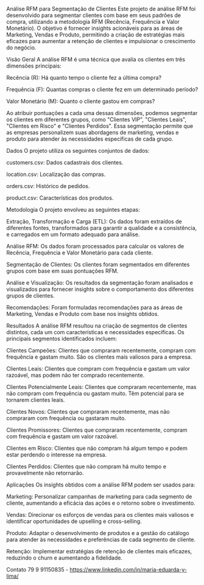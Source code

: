 Análise RFM para Segmentação de Clientes
Este projeto de análise RFM foi desenvolvido para segmentar clientes com base em seus padrões de compra, utilizando a metodologia RFM (Recência, Frequência e Valor Monetário). O objetivo é fornecer insights acionáveis para as áreas de Marketing, Vendas e Produto, permitindo a criação de estratégias mais eficazes para aumentar a retenção de clientes e impulsionar o crescimento do negócio.

Visão Geral
A análise RFM é uma técnica que avalia os clientes em três dimensões principais:

Recência (R): Há quanto tempo o cliente fez a última compra?

Frequência (F): Quantas compras o cliente fez em um determinado período?

Valor Monetário (M): Quanto o cliente gastou em compras?

Ao atribuir pontuações a cada uma dessas dimensões, podemos segmentar os clientes em diferentes grupos, como "Clientes VIP", "Clientes Leais", "Clientes em Risco" e "Clientes Perdidos". Essa segmentação permite que as empresas personalizem suas abordagens de marketing, vendas e produto para atender às necessidades específicas de cada grupo.

Dados
O projeto utiliza os seguintes conjuntos de dados:

customers.csv: Dados cadastrais dos clientes.

location.csv: Localização das compras.

orders.csv: Histórico de pedidos.

product.csv: Características dos produtos.

Metodologia
O projeto envolveu as seguintes etapas:

Extração, Transformação e Carga (ETL): Os dados foram extraídos de diferentes fontes, transformados para garantir a qualidade e a consistência, e carregados em um formato adequado para análise.

Análise RFM: Os dados foram processados para calcular os valores de Recência, Frequência e Valor Monetário para cada cliente.

Segmentação de Clientes: Os clientes foram segmentados em diferentes grupos com base em suas pontuações RFM.

Análise e Visualização: Os resultados da segmentação foram analisados e visualizados para fornecer insights sobre o comportamento dos diferentes grupos de clientes.

Recomendações: Foram formuladas recomendações para as áreas de Marketing, Vendas e Produto com base nos insights obtidos.

Resultados
A análise RFM resultou na criação de segmentos de clientes distintos, cada um com características e necessidades específicas. Os principais segmentos identificados incluem:

Clientes Campeões: Clientes que compraram recentemente, compram com frequência e gastam muito. São os clientes mais valiosos para a empresa.

Clientes Leais: Clientes que compram com frequência e gastam um valor razoável, mas podem não ter comprado recentemente.

Clientes Potencialmente Leais: Clientes que compraram recentemente, mas não compram com frequência ou gastam muito. Têm potencial para se tornarem clientes leais.

Clientes Novos: Clientes que compraram recentemente, mas não compraram com frequência ou gastaram muito.

Clientes Promissores: Clientes que compraram recentemente, compram com frequência e gastam um valor razoável.

Clientes em Risco: Clientes que não compram há algum tempo e podem estar perdendo o interesse na empresa.

Clientes Perdidos: Clientes que não compram há muito tempo e provavelmente não retornarão.

Aplicações
Os insights obtidos com a análise RFM podem ser usados para:

Marketing: Personalizar campanhas de marketing para cada segmento de cliente, aumentando a eficácia das ações e o retorno sobre o investimento.

Vendas: Direcionar os esforços de vendas para os clientes mais valiosos e identificar oportunidades de upselling e cross-selling.

Produto: Adaptar o desenvolvimento de produtos e a gestão do catálogo para atender às necessidades e preferências de cada segmento de cliente.

Retenção: Implementar estratégias de retenção de clientes mais eficazes, reduzindo o churn e aumentando a fidelidade.


Contato
79 9 91150835 - https://www.linkedin.com/in/maria-eduarda-y-lima/
